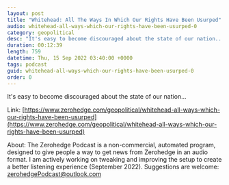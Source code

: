 ```yaml
---
layout: post
title: "Whitehead: All The Ways In Which Our Rights Have Been Usurped"
audio: whitehead-all-ways-which-our-rights-have-been-usurped-0
category: geopolitical
desc: "It's easy to become discouraged about the state of our nation..."
duration: 00:12:39
length: 759
datetime: Thu, 15 Sep 2022 03:40:00 +0000
tags: podcast
guid: whitehead-all-ways-which-our-rights-have-been-usurped-0
order: 0
---
```

It's easy to become discouraged about the state of our nation...

Link: [https://www.zerohedge.com/geopolitical/whitehead-all-ways-which-our-rights-have-been-usurped](https://www.zerohedge.com/geopolitical/whitehead-all-ways-which-our-rights-have-been-usurped)

About: The Zerohedge Podcast is a non-commercial, automated program, designed to give people a way to get news from Zerohedge in an audio format.  I am actively working on tweaking and improving the setup to create a better listening experience (September 2022).  Suggestions are welcome: [zerohedgePodcast@outlook.com](mailto:zerohedgePodcast@outlook.com)